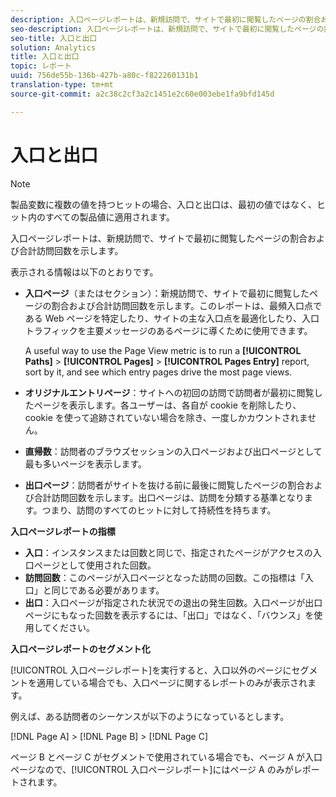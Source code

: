 ```yaml
---
description: 入口ページレポートは、新規訪問で、サイトで最初に閲覧したページの割合および合計訪問回数を示します。
seo-description: 入口ページレポートは、新規訪問で、サイトで最初に閲覧したページの割合および合計訪問回数を示します。
seo-title: 入口と出口
solution: Analytics
title: 入口と出口
topic: レポート
uuid: 756de55b-136b-427b-a80c-f822260131b1
translation-type: tm+mt
source-git-commit: a2c38c2cf3a2c1451e2c60e003ebe1fa9bfd145d

---
```



# 入口と出口

>[!NOTE]
>製品変数に複数の値を持つヒットの場合、入口と出口は、最初の値ではなく、ヒット内のすべての製品値に適用されます。

入口ページレポートは、新規訪問で、サイトで最初に閲覧したページの割合および合計訪問回数を示します。

表示される情報は以下のとおりです。

* **入口ページ**（またはセクション）：新規訪問で、サイトで最初に閲覧したページの割合および合計訪問回数を示します。このレポートは、最頻入口点である Web ページを特定したり、サイトの主な入口点を最適化したり、入口トラフィックを主要メッセージのあるページに導くために使用できます。

   A useful way to use the Page View metric is to run a **[!UICONTROL Paths]** &gt; **[!UICONTROL Pages]** &gt; **[!UICONTROL Pages Entry]** report, sort by it, and see which entry pages drive the most page views.

* **オリジナルエントリページ**：サイトへの初回の訪問で訪問者が最初に閲覧したページを表示します。各ユーザーは、各自が cookie を削除したり、cookie を使って追跡されていない場合を除き、一度しかカウントされません。
* **直帰数**：訪問者のブラウズセッションの入口ページおよび出口ページとして最も多いページを表示します。
* **出口ページ**：訪問者がサイトを抜ける前に最後に閲覧したページの割合および合計訪問回数を示します。出口ページは、訪問を分類する基準となります。つまり、訪問のすべてのヒットに対して持続性を持ちます。

**入口ページレポートの指標**

* **入口**：インスタンスまたは回数と同じで、指定されたページがアクセスの入口ページとして使用された回数。
* **訪問回数**：このページが入口ページとなった訪問の回数。この指標は「入口」と同じである必要があります。
* **出口**：入口ページが指定された状況での退出の発生回数。入口ページが出口ページにもなった回数を表示するには、「出口」ではなく、「バウンス」を使用してください。

**入口ページレポートのセグメント化**

[!UICONTROL 入口ページレポート]を実行すると、入口以外のページにセグメントを適用している場合でも、入口ページに関するレポートのみが表示されます。

例えば、ある訪問者のシーケンスが以下のようになっているとします。

[!DNL Page A] &gt; [!DNL Page B] &gt; [!DNL Page C]

ページ B とページ C がセグメントで使用されている場合でも、ページ A が入口ページなので、[!UICONTROL 入口ページレポート]にはページ A のみがレポートされます。
